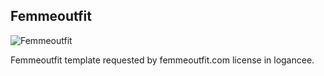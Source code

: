 Femmeoutfit
------------

![Femmeoutfit](https://s3-ap-southeast-1.amazonaws.com/cdn2.jarvis-store.com/img/themes/femmeoutfit/femmeoutfit-preview.jpg)

Femmeoutfit template requested by femmeoutfit.com license in logancee.
